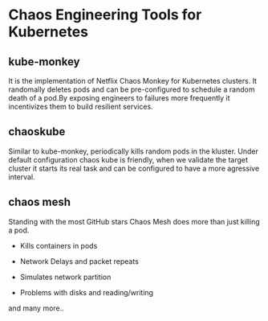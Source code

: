 # Chaos Engineering Tools for Kubernetes #

## kube-monkey ##
It is the implementation of Netflix Chaos Monkey for Kubernetes clusters. It randomally deletes pods and can be pre-configured to schedule a random death of a pod.By exposing engineers to failures more frequently it incentivizes them to build resilient services.

## chaoskube ##
Similar to kube-monkey, periodically kills random pods in the kluster. Under default configuration chaos kube is friendly,
when we validate the target cluster it starts its real task and can be configured to have a more agressive interval.

## chaos mesh ##
Standing with the most GitHub stars Chaos Mesh does more than just killing a pod.
- Kills containers in pods

- Network Delays and packet repeats

- Simulates network partition

- Problems with disks and reading/writing

and many more..
